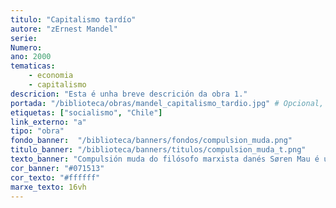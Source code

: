 ```yaml
---
titulo: "Capitalismo tardío"
autore: "zErnest Mandel"
serie:
Numero:
ano: 2000
tematicas:
    - economia
    - capitalismo
descricion: "Esta é unha breve descrición da obra 1."
portada: "/biblioteca/obras/mandel_capitalismo_tardio.jpg" # Opcional, imaxe da portada
etiquetas: ["socialismo", "Chile"]
link_externo: "a"
tipo: "obra"
fondo_banner:  "/biblioteca/banners/fondos/compulsion_muda.png"
titulo_banner: "/biblioteca/banners/titulos/compulsion_muda_t.png"
texto_banner: "Compulsión muda do filósofo marxista danés Søren Mau é unha análise profunda do poder estrutural do capitalismo, alén da coerción directa. Mau explora como o sistema económico exerce un control 'mudo' a través de mecanismos invisibles que moldean a vida cotiá, obrigando aos individuos a participar nel mesmo sen necesidade de violencia explícita."
cor_banner: "#071513"
cor_texto: "#ffffff"
marxe_texto: 16vh
---
```

